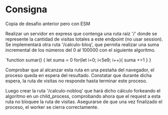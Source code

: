 # Consigna

Copia de desafio anterior pero con ESM

Realizar un servidor en express que contenga una ruta raíz '/' donde se represente la cantidad de visitas totales a este endpoint (no usar session).
Se implementará otra ruta '/calculo-bloq', que permita realizar una suma incremental de los números del 0 al 100000 con el siguiente algoritmo.

`function sumar() {
    let suma = 0
    for(let i=0; i<5e9; i++){
        suma +=1 
    }
}

Comprobar que al alcanzar esta ruta en una pestaña del navegador, el proceso queda en espera del resultado. Constatar que durante dicha espera, la ruta de visitas no responde hasta terminar este proceso.

Luego crear la ruta '/calculo-nobloq' que hará dicho cálculo forkeando el algoritmo en un child_process, comprobando ahora que el request a esta ruta no bloquee la ruta de visitas. Asegurarse de que una vez finalizado el proceso, el worker se cierra correctamente.

